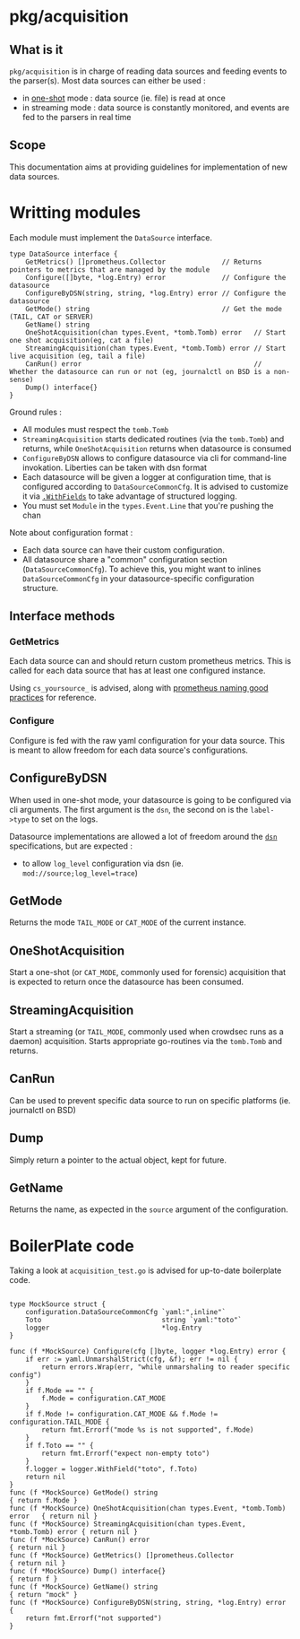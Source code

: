 # pkg/acquisition

## What is it

`pkg/acquisition` is in charge of reading data sources and feeding events to the parser(s).
Most data sources can either be used :
 - in [one-shot](https://doc.crowdsec.net/v1.X/docs/user_guide/forensic_mode/#forensic-mode) mode : data source (ie. file) is read at once
 - in streaming mode : data source is constantly monitored, and events are fed to the parsers in real time

## Scope

This documentation aims at providing guidelines for implementation of new data sources.

# Writting modules

Each module must implement the `DataSource` interface.

```golang
type DataSource interface {
	GetMetrics() []prometheus.Collector              // Returns pointers to metrics that are managed by the module
	Configure([]byte, *log.Entry) error              // Configure the datasource
	ConfigureByDSN(string, string, *log.Entry) error // Configure the datasource
	GetMode() string                                 // Get the mode (TAIL, CAT or SERVER)
	GetName() string
	OneShotAcquisition(chan types.Event, *tomb.Tomb) error   // Start one shot acquisition(eg, cat a file)
	StreamingAcquisition(chan types.Event, *tomb.Tomb) error // Start live acquisition (eg, tail a file)
	CanRun() error                                           // Whether the datasource can run or not (eg, journalctl on BSD is a non-sense)
	Dump() interface{}
}
```

Ground rules :

 - All modules must respect the `tomb.Tomb`
 - `StreamingAcquisition` starts dedicated routines (via the `tomb.Tomb`) and returns, while `OneShotAcquisition` returns when datasource is consumed
 - `ConfigureByDSN` allows to configure datasource via cli for command-line invokation. Liberties can be taken with dsn format
 - Each datasource will be given a logger at configuration time, that is configured according to `DataSourceCommonCfg`. It is advised to customize it via [`.WithFields`](https://pkg.go.dev/github.com/sirupsen/logrus#WithFields) to take advantage of structured logging.
 - You must set `Module` in the `types.Event.Line` that you're pushing the chan

Note about configuration format :

 - Each data source can have their custom configuration.
 - All datasource share a "common" configuration section (`DataSourceCommonCfg`). To achieve this, you might want to inlines `DataSourceCommonCfg` in your datasource-specific configuration structure.


## Interface methods

### GetMetrics

Each data source can and should return custom prometheus metrics.
This is called for each data source that has at least one configured instance.

Using `cs_yoursource_` is advised, along with [prometheus naming good practices](https://prometheus.io/docs/practices/naming/) for reference.


### Configure 

Configure is fed with the raw yaml configuration for your data source.
This is meant to allow freedom for each data source's configurations.

## ConfigureByDSN

When used in one-shot mode, your datasource is going to be configured via cli arguments.
The first argument is the `dsn`, the second on is the `label->type` to set on the logs.

Datasource implementations are allowed a lot of freedom around the [`dsn`](https://en.wikipedia.org/wiki/Data_source_name) specifications, but are expected :

 - to allow `log_level` configuration via dsn (ie. `mod://source;log_level=trace`)

## GetMode

Returns the mode `TAIL_MODE` or `CAT_MODE` of the current instance.

## OneShotAcquisition

Start a one-shot (or `CAT_MODE`, commonly used for forensic) acquisition that is expected to return once the datasource has been consumed.

## StreamingAcquisition

Start a streaming (or `TAIL_MODE`, commonly used when crowdsec runs as a daemon) acquisition. Starts appropriate go-routines via the `tomb.Tomb` and returns.

## CanRun

Can be used to prevent specific data source to run on specific platforms (ie. journalctl on BSD)


## Dump

Simply return a pointer to the actual object, kept for future.

## GetName

Returns the name, as expected in the `source` argument of the configuration.

# BoilerPlate code

Taking a look at `acquisition_test.go` is advised for up-to-date boilerplate code.

```golang

type MockSource struct {
	configuration.DataSourceCommonCfg `yaml:",inline"`
	Toto                              string `yaml:"toto"`
	logger                            *log.Entry
}

func (f *MockSource) Configure(cfg []byte, logger *log.Entry) error {
	if err := yaml.UnmarshalStrict(cfg, &f); err != nil {
		return errors.Wrap(err, "while unmarshaling to reader specific config")
	}
	if f.Mode == "" {
		f.Mode = configuration.CAT_MODE
	}
	if f.Mode != configuration.CAT_MODE && f.Mode != configuration.TAIL_MODE {
		return fmt.Errorf("mode %s is not supported", f.Mode)
	}
	if f.Toto == "" {
		return fmt.Errorf("expect non-empty toto")
	}
    f.logger = logger.WithField("toto", f.Toto)
	return nil
}
func (f *MockSource) GetMode() string                                         { return f.Mode }
func (f *MockSource) OneShotAcquisition(chan types.Event, *tomb.Tomb) error   { return nil }
func (f *MockSource) StreamingAcquisition(chan types.Event, *tomb.Tomb) error { return nil }
func (f *MockSource) CanRun() error                                           { return nil }
func (f *MockSource) GetMetrics() []prometheus.Collector                      { return nil }
func (f *MockSource) Dump() interface{}                                       { return f }
func (f *MockSource) GetName() string                                         { return "mock" }
func (f *MockSource) ConfigureByDSN(string, string, *log.Entry) error {
	return fmt.Errorf("not supported")
}

```

